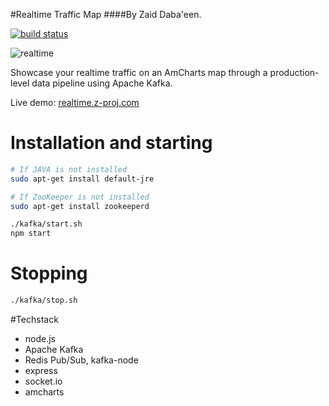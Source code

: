 #Realtime Traffic Map
####By Zaid Daba'een.

[![build status](http://img.shields.io/travis/mafintosh/peerflix.svg?style=flat)](http://travis-ci.org/zaiddabaeen/realtime-traffic-map)

![realtime](http://static.z-proj.com/realtime.png)

Showcase your realtime traffic on an AmCharts map through a production-level data pipeline using Apache Kafka.

Live demo: [realtime.z-proj.com](http://realtime.z-proj.com)

# Installation and starting

```sh
# If JAVA is not installed
sudo apt-get install default-jre

# If ZooKeeper is not installed
sudo apt-get install zookeeperd

./kafka/start.sh
npm start
```

# Stopping

```sh
./kafka/stop.sh
```

#Techstack

- node.js
- Apache Kafka
- Redis Pub/Sub, kafka-node
- express
- socket.io
- amcharts


